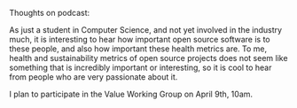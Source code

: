 Thoughts on podcast:

As just a student in Computer Science, and not yet involved in the industry much, it is interesting to hear how important open source software is to these people, and also how important these health metrics are. To me, health and sustainability metrics of open source projects does not seem like something that is incredibly important or interesting, so it is cool to hear from people who are very passionate about it. 

I plan to participate in the Value Working Group on April 9th, 10am.
